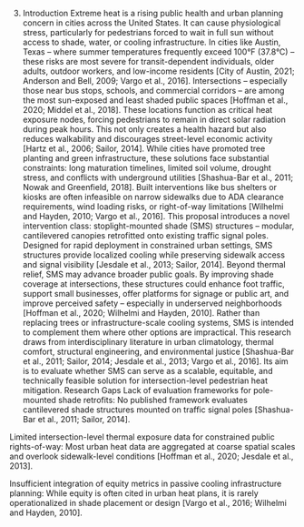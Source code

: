3. Introduction
Extreme heat is a rising public health and urban planning concern in cities across the United States. It can cause physiological stress, particularly for pedestrians forced to wait in full sun without access to shade, water, or cooling infrastructure. In cities like Austin, Texas – where summer temperatures frequently exceed 100°F (37.8°C) – these risks are most severe for transit-dependent individuals, older adults, outdoor workers, and low-income residents [City of Austin, 2021; Anderson and Bell, 2009; Vargo et al., 2016].
Intersections – especially those near bus stops, schools, and commercial corridors – are among the most sun-exposed and least shaded public spaces [Hoffman et al., 2020; Middel et al., 2018]. These locations function as critical heat exposure nodes, forcing pedestrians to remain in direct solar radiation during peak hours. This not only creates a health hazard but also reduces walkability and discourages street-level economic activity [Hartz et al., 2006; Sailor, 2014].
While cities have promoted tree planting and green infrastructure, these solutions face substantial constraints: long maturation timelines, limited soil volume, drought stress, and conflicts with underground utilities [Shashua-Bar et al., 2011; Nowak and Greenfield, 2018]. Built interventions like bus shelters or kiosks are often infeasible on narrow sidewalks due to ADA clearance requirements, wind loading risks, or right-of-way limitations [Wilhelmi and Hayden, 2010; Vargo et al., 2016].
This proposal introduces a novel intervention class: stoplight-mounted shade (SMS) structures – modular, cantilevered canopies retrofitted onto existing traffic signal poles. Designed for rapid deployment in constrained urban settings, SMS structures provide localized cooling while preserving sidewalk access and signal visibility [Jesdale et al., 2013; Sailor, 2014].
Beyond thermal relief, SMS may advance broader public goals. By improving shade coverage at intersections, these structures could enhance foot traffic, support small businesses, offer platforms for signage or public art, and improve perceived safety – especially in underserved neighborhoods [Hoffman et al., 2020; Wilhelmi and Hayden, 2010]. Rather than replacing trees or infrastructure-scale cooling systems, SMS is intended to complement them where other options are impractical.
This research draws from interdisciplinary literature in urban climatology, thermal comfort, structural engineering, and environmental justice [Shashua-Bar et al., 2011; Sailor, 2014; Jesdale et al., 2013; Vargo et al., 2016]. Its aim is to evaluate whether SMS can serve as a scalable, equitable, and technically feasible solution for intersection-level pedestrian heat mitigation.
Research Gaps
Lack of evaluation frameworks for pole-mounted shade retrofits:
No published framework evaluates cantilevered shade structures mounted on traffic signal poles [Shashua-Bar et al., 2011; Sailor, 2014].


Limited intersection-level thermal exposure data for constrained public rights-of-way:
Most urban heat data are aggregated at coarse spatial scales and overlook sidewalk-level conditions [Hoffman et al., 2020; Jesdale et al., 2013].


Insufficient integration of equity metrics in passive cooling infrastructure planning:
While equity is often cited in urban heat plans, it is rarely operationalized in shade placement or design [Vargo et al., 2016; Wilhelmi and Hayden, 2010].
